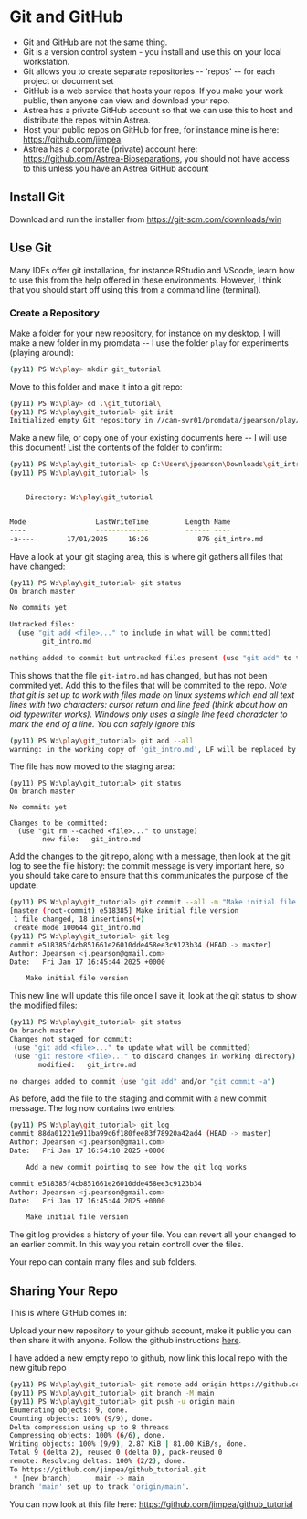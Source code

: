 # Git and GitHub

- Git and GitHub are not the same thing.
- Git is a version control system - you install and use this on your local workstation.
- Git allows you to create separate repositories -- 'repos' -- for each project or document set
- GitHub is a web service that hosts your repos. If you make your work public, then anyone can view and download your repo.
- Astrea has a private GitHub account so that we can use this to host and distribute the repos within Astrea.
- Host your public repos on GitHub for free, for instance mine is here: <https://github.com/jimpea>.
- Astrea has a corporate (private) account here: <https://github.com/Astrea-Bioseparations>, you should not have access to this unless you have an Astrea GitHub account

## Install Git

Download and run the installer from <https://git-scm.com/downloads/win>

## Use Git

Many IDEs offer git installation, for instance RStudio and VScode, learn how to use this from the help offered in these environments. However, I think that you should start off using this from a command line (terminal).

### Create a Repository 

Make a folder for your new repository, for instance on my desktop, I will make a new folder in my promdata -- I use the folder `play` for experiments (playing around):

```bash
(py11) PS W:\play> mkdir git_tutorial
```

Move to this folder and make it into a git repo:

```bash
(py11) PS W:\play> cd .\git_tutorial\
(py11) PS W:\play\git_tutorial> git init
Initialized empty Git repository in //cam-svr01/promdata/jpearson/play/git_tutorial/.git/
```
Make a new file, or copy one of your existing documents here -- I will use this document! List the contents of the folder to confirm:

```bash
(py11) PS W:\play\git_tutorial> cp C:\Users\jpearson\Downloads\git_intro.md .
(py11) PS W:\play\git_tutorial> ls


    Directory: W:\play\git_tutorial


Mode                 LastWriteTime         Length Name
----                 -------------         ------ ----
-a----        17/01/2025     16:26            876 git_intro.md
```

Have a look at your git staging area, this is where git gathers all files that have changed:

```bash
(py11) PS W:\play\git_tutorial> git status
On branch master

No commits yet

Untracked files:
  (use "git add <file>..." to include in what will be committed)
        git_intro.md

nothing added to commit but untracked files present (use "git add" to track)
```

This shows that the file `git-intro.md` has changed, but has not been commited yet. Add this to the files that will be commited to the repo. *Note that git is set up to work with files made on linux systems which end all text lines with two characters: cursor return and line feed (think about how an old typewriter works). Windows only uses a single line feed charadcter to mark the end of a line. You can safely ignore this*

```bash
(py11) PS W:\play\git_tutorial> git add --all
warning: in the working copy of 'git_intro.md', LF will be replaced by CRLF the next time Git touches it
```
The file has now moved to the staging area:

```
(py11) PS W:\play\git_tutorial> git status
On branch master

No commits yet

Changes to be committed:
  (use "git rm --cached <file>..." to unstage)
        new file:   git_intro.md
```

Add the changes to the git repo, along with a message, then look at the git log to see the file history: the commit message is very important here, so you should take care to ensure that this communicates the purpose of the update:

```bash
(py11) PS W:\play\git_tutorial> git commit --all -m "Make initial file version"
[master (root-commit) e518385] Make initial file version
 1 file changed, 18 insertions(+)
 create mode 100644 git_intro.md
(py11) PS W:\play\git_tutorial> git log
commit e518385f4cb851661e26010dde458ee3c9123b34 (HEAD -> master)
Author: Jpearson <j.pearson@gmail.com>
Date:   Fri Jan 17 16:45:44 2025 +0000

    Make initial file version
```

This new line will update this file once I save it, look  at the git status to show the modified files:

 ```bash
 (py11) PS W:\play\git_tutorial> git status
On branch master
Changes not staged for commit:
  (use "git add <file>..." to update what will be committed)
  (use "git restore <file>..." to discard changes in working directory)
        modified:   git_intro.md

no changes added to commit (use "git add" and/or "git commit -a")
 ```
 
As before, add the file to the staging and commit with a new commit message. The log now contains two entries:

```bash
(py11) PS W:\play\git_tutorial> git log
commit 88da01221e911ba99c6f180fee83f78920a42ad4 (HEAD -> master)
Author: Jpearson <j.pearson@gmail.com>
Date:   Fri Jan 17 16:54:10 2025 +0000

    Add a new commit pointing to see how the git log works

commit e518385f4cb851661e26010dde458ee3c9123b34
Author: Jpearson <j.pearson@gmail.com>
Date:   Fri Jan 17 16:45:44 2025 +0000

    Make initial file version
```

The git log provides a history of your file. You can revert all your changed to an earlier commit. In this way you retain controll over the files.

Your repo can contain many files and sub folders.

## Sharing Your Repo

This is where GitHub comes in:

Upload your new repository to your github account, make it public you can then share it with anyone. Follow the github instructions [here](https://docs.github.com/en/migrations/importing-source-code/using-the-command-line-to-import-source-code/adding-locally-hosted-code-to-github#adding-a-local-repository-to-github-using-git).

I have added a new empty repo to github, now link this local repo with the new gitub repo

```bash
(py11) PS W:\play\git_tutorial> git remote add origin https://github.com/jimpea/github_tutorial.git
(py11) PS W:\play\git_tutorial> git branch -M main
(py11) PS W:\play\git_tutorial> git push -u origin main
Enumerating objects: 9, done.
Counting objects: 100% (9/9), done.
Delta compression using up to 8 threads
Compressing objects: 100% (6/6), done.
Writing objects: 100% (9/9), 2.87 KiB | 81.00 KiB/s, done.
Total 9 (delta 2), reused 0 (delta 0), pack-reused 0
remote: Resolving deltas: 100% (2/2), done.
To https://github.com/jimpea/github_tutorial.git
 * [new branch]      main -> main
branch 'main' set up to track 'origin/main'.
```

You can now look at this file here: <https://github.com/jimpea/github_tutorial>
